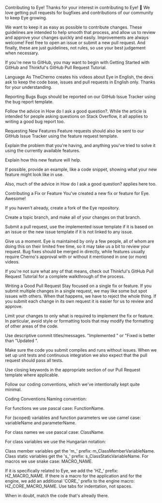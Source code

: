 Contributing to Eye!
Thanks for your interest in contributing to Eye! 🎉 We love getting pull requests for bugfixes and contributions of our community to keep Eye growing.

We want to keep it as easy as possible to contribute changes. These guidelines are intended to help smooth that process, and allow us to review and approve your changes quickly and easily. Improvements are always welcome! Feel free to open an issue or submit a new pull request. And finally, these are just guidelines, not rules, so use your best judgement when necessary.

If you're new to GitHub, you may want to begin with Getting Started with GitHub and Thinkful's GitHub Pull Request Tutorial.

Language
As TheCherno creates his videos about Eye in English, the devs ask to keep the code base, issues and pull requests in English only. Thanks for your understanding.

Reporting Bugs
Bugs should be reported on our GitHub Issue Tracker using the bug report template.

Follow the advice in How do I ask a good question?. While the article is intended for people asking questions on Stack Overflow, it all applies to writing a good bug report too.

Requesting New Features
Feature requests should also be sent to our GitHub Issue Tracker using the feature request template.

Explain the problem that you're having, and anything you've tried to solve it using the currently available features.

Explain how this new feature will help.

If possible, provide an example, like a code snippet, showing what your new feature might look like in use.

Also, much of the advice in How do I ask a good question? applies here too.

Contributing a Fix or Feature
You've created a new fix or feature for Eye. Awesome!

If you haven't already, create a fork of the Eye repository.

Create a topic branch, and make all of your changes on that branch.

Submit a pull request, use the implemented issue template if it is based on an issue or the new issue template if it is not linked to any issue.

Give us a moment. Eye is maintained by only a few people, all of whom are doing this on their limited free time, so it may take us a bit to review your request. Bug fixes should be merged in directly, while features usually require Cherno's approval with or without it mentioned in one (or more) videos.

If you're not sure what any of that means, check out Thinkful's GitHub Pull Request Tutorial for a complete walkthrough of the process.

Writing a Good Pull Request
Stay focused on a single fix or feature. If you submit multiple changes in a single request, we may like some but spot issues with others. When that happens, we have to reject the whole thing. If you submit each change in its own request it is easier for us to review and approve.

Limit your changes to only what is required to implement the fix or feature. In particular, avoid style or formatting tools that may modify the formatting of other areas of the code.

Use descriptive commit titles/messages. "Implemented <feature>" or "Fixed <problem> is better than "Updated <file>".

Make sure the code you submit compiles and runs without issues. When we set up unit tests and continuous integration we also expect that the pull request should pass all tests.

Use closing keywords in the appropriate section of our Pull Request template where applicable.

Follow our coding conventions, which we've intentionally kept quite minimal.

Coding Conventions
Naming convention:

For functions we use pascal case: FunctionName.

For (scoped) variables and function parameters we use camel case: variableName and parameterName.

For class names we use pascal case: ClassName.

For class variables we use the Hungarian notation:

Class member variables get the 'm_' prefix: m_ClassMemberVariableName.
Class static variables get the 's_' prefix: s_ClassStaticVariableName.
For macros we use snake case: MACRO_NAME.

If it is specifically related to Eye, we add the 'HZ_' prefix: HZ_MACRO_NAME.
If there is a macro for the application and for the engine, we add an additional 'CORE_' prefix to the engine macro: HZ_CORE_MACRO_NAME.
Use tabs for indentation, not spaces.

When in doubt, match the code that's already there.